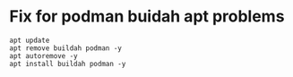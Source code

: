 # Fix for podman buidah apt problems

```
apt update
apt remove buildah podman -y
apt autoremove -y
apt install buildah podman -y
```

